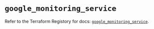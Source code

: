 # `google_monitoring_service`

Refer to the Terraform Registory for docs: [`google_monitoring_service`](https://registry.terraform.io/providers/hashicorp/google/5.29.0/docs/resources/monitoring_service).
